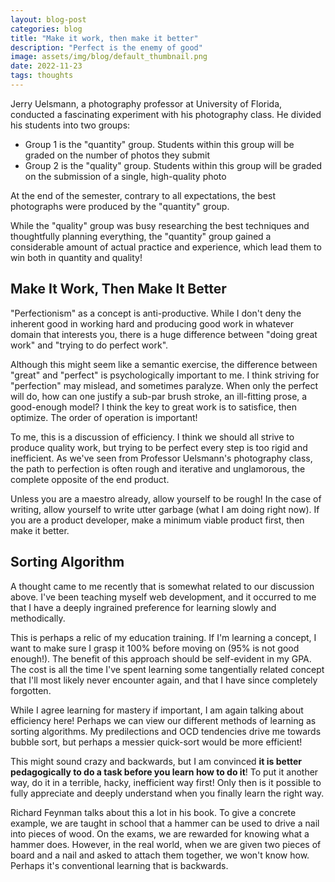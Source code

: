 ```yaml
---
layout: blog-post
categories: blog
title: "Make it work, then make it better"
description: "Perfect is the enemy of good"
image: assets/img/blog/default_thumbnail.png
date: 2022-11-23
tags: thoughts
---
```


Jerry Uelsmann, a photography professor at University of Florida, conducted a fascinating experiment with his photography class. He divided his students into two groups:

* Group 1 is the "quantity" group. Students within this group will be graded on the number of photos they submit
* Group 2 is the "quality" group. Students within this group will be graded on the submission of a single, high-quality photo

At the end of the semester, contrary to all expectations, the best photographs were produced by the "quantity" group. 

While the "quality" group was busy researching the best techniques and thoughtfully planning everything, the "quantity" group gained a considerable amount of actual practice and experience, which lead them to win both in quantity and quality!



## Make It Work, Then Make It Better

"Perfectionism" as a concept is anti-productive. While I don't deny the inherent good in working hard and producing good work in whatever domain that interests you, there is a huge difference between "doing great work" and "trying to do perfect work". 

Although this might seem like a semantic exercise, the difference between "great" and "perfect" is psychologically important to me. I think striving for "perfection" may mislead, and sometimes paralyze. When only the perfect will do, how can one justify a sub-par brush stroke, an ill-fitting prose, a good-enough model? I think the key to great work is to satisfice, then optimize. The order of operation is important!

To me, this is a discussion of efficiency. I think we should all strive to produce quality work, but trying to be perfect every step is too rigid and inefficient. As we've seen from Professor Uelsmann's photography class, the path to perfection is often rough and iterative and unglamorous, the complete opposite of the end product.

Unless you are a maestro already, allow yourself to be rough! In the case of writing, allow yourself to write utter garbage (what I am doing right now). If you are a product developer, make a minimum viable product first, then make it better. 

## Sorting Algorithm

A thought came to me recently that is somewhat related to our discussion above. I've been teaching myself web development, and it occurred to me that I have a deeply ingrained preference for learning slowly and methodically. 

This is perhaps a relic of my education training. If I'm learning a concept, I want to make sure I grasp it 100% before moving on (95% is not good enough!). The benefit of this approach should be self-evident in my GPA. The cost is all the time I've spent learning some tangentially related concept that I'll most likely never encounter again, and that I have since completely forgotten.

While I agree learning for mastery if important, I am again talking about efficiency here! Perhaps we can view our different methods of learning as sorting algorithms. My predilections and OCD tendencies drive me towards bubble sort, but perhaps a messier quick-sort would be more efficient!

This might sound crazy and backwards, but I am convinced **it is better pedagogically to do a task before you learn how to do it**! To put it another way, do it in a terrible, hacky, inefficient way first! Only then is it possible to fully appreciate and deeply understand when you finally learn the right way.

Richard Feynman talks about this a lot in his book. To give a concrete example, we are taught in school that a hammer can be used to drive a nail into pieces of wood. On the exams, we are rewarded for knowing what a hammer does. However, in the real world, when we are given two pieces of board and a nail and asked to attach them together, we won't know how. Perhaps it's conventional learning that is backwards.







